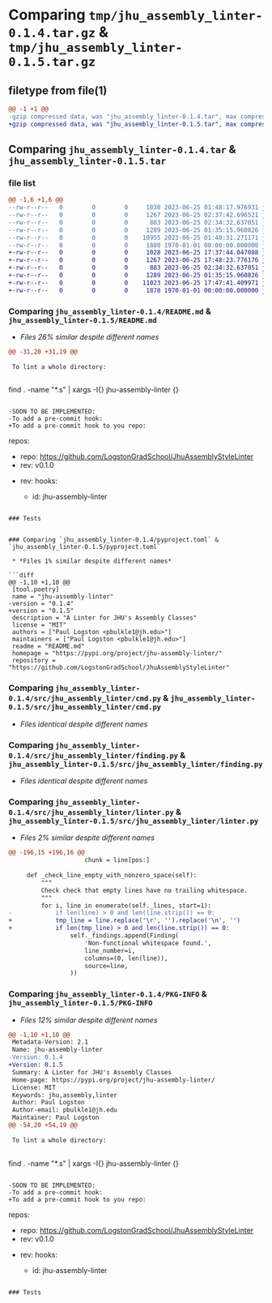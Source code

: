 # Comparing `tmp/jhu_assembly_linter-0.1.4.tar.gz` & `tmp/jhu_assembly_linter-0.1.5.tar.gz`

## filetype from file(1)

```diff
@@ -1 +1 @@
-gzip compressed data, was "jhu_assembly_linter-0.1.4.tar", max compression
+gzip compressed data, was "jhu_assembly_linter-0.1.5.tar", max compression
```

## Comparing `jhu_assembly_linter-0.1.4.tar` & `jhu_assembly_linter-0.1.5.tar`

### file list

```diff
@@ -1,6 +1,6 @@
--rw-r--r--   0        0        0     1030 2023-06-25 01:48:17.976931 jhu_assembly_linter-0.1.4/README.md
--rw-r--r--   0        0        0     1267 2023-06-25 02:37:42.696521 jhu_assembly_linter-0.1.4/pyproject.toml
--rw-r--r--   0        0        0      883 2023-06-25 02:34:32.637051 jhu_assembly_linter-0.1.4/src/jhu_assembly_linter/cmd.py
--rw-r--r--   0        0        0     1289 2023-06-25 01:35:15.960826 jhu_assembly_linter-0.1.4/src/jhu_assembly_linter/finding.py
--rw-r--r--   0        0        0    10955 2023-06-25 01:40:31.271171 jhu_assembly_linter-0.1.4/src/jhu_assembly_linter/linter.py
--rw-r--r--   0        0        0     1880 1970-01-01 00:00:00.000000 jhu_assembly_linter-0.1.4/PKG-INFO
+-rw-r--r--   0        0        0     1028 2023-06-25 17:37:44.047088 jhu_assembly_linter-0.1.5/README.md
+-rw-r--r--   0        0        0     1267 2023-06-25 17:48:23.776176 jhu_assembly_linter-0.1.5/pyproject.toml
+-rw-r--r--   0        0        0      883 2023-06-25 02:34:32.637051 jhu_assembly_linter-0.1.5/src/jhu_assembly_linter/cmd.py
+-rw-r--r--   0        0        0     1289 2023-06-25 01:35:15.960826 jhu_assembly_linter-0.1.5/src/jhu_assembly_linter/finding.py
+-rw-r--r--   0        0        0    11023 2023-06-25 17:47:41.409971 jhu_assembly_linter-0.1.5/src/jhu_assembly_linter/linter.py
+-rw-r--r--   0        0        0     1878 1970-01-01 00:00:00.000000 jhu_assembly_linter-0.1.5/PKG-INFO
```

### Comparing `jhu_assembly_linter-0.1.4/README.md` & `jhu_assembly_linter-0.1.5/README.md`

 * *Files 26% similar despite different names*

```diff
@@ -31,20 +31,19 @@
 
 To lint a whole directory:
 
 ```
 find . -name "*.s" | xargs -I{} jhu-assembly-linter  {}
 ```
 
-SOON TO BE IMPLEMENTED:
-To add a pre-commit hook:
+To add a pre-commit hook to you repo:
 ```
 repos:
 -   repo: https://github.com/LogstonGradSchool/JhuAssemblyStyleLinter
-    rev: v0.1.0
+    rev: <latest version>
     hooks:
     -   id: jhu-assembly-linter
 ```
 
 ### Tests
 
 ```
```

### Comparing `jhu_assembly_linter-0.1.4/pyproject.toml` & `jhu_assembly_linter-0.1.5/pyproject.toml`

 * *Files 1% similar despite different names*

```diff
@@ -1,10 +1,10 @@
 [tool.poetry]
 name = "jhu-assembly-linter"
-version = "0.1.4"
+version = "0.1.5"
 description = "A Linter for JHU's Assembly Classes"
 license = "MIT"
 authors = ["Paul Logston <pbulkle1@jh.edu>"]
 maintainers = ["Paul Logston <pbulkle1@jh.edu>"]
 readme = "README.md"
 homepage = "https://pypi.org/project/jhu-assembly-linter/"
 repository = "https://github.com/LogstonGradSchool/JhuAssemblyStyleLinter"
```

### Comparing `jhu_assembly_linter-0.1.4/src/jhu_assembly_linter/cmd.py` & `jhu_assembly_linter-0.1.5/src/jhu_assembly_linter/cmd.py`

 * *Files identical despite different names*

### Comparing `jhu_assembly_linter-0.1.4/src/jhu_assembly_linter/finding.py` & `jhu_assembly_linter-0.1.5/src/jhu_assembly_linter/finding.py`

 * *Files identical despite different names*

### Comparing `jhu_assembly_linter-0.1.4/src/jhu_assembly_linter/linter.py` & `jhu_assembly_linter-0.1.5/src/jhu_assembly_linter/linter.py`

 * *Files 2% similar despite different names*

```diff
@@ -196,15 +196,16 @@
                     chunk = line[pos:]
 
     def _check_line_empty_with_nonzero_space(self):
         """
         Check check that empty lines have no trailing whitespace.
         """
         for i, line in enumerate(self._lines, start=1):
-            if len(line) > 0 and len(line.strip()) == 0:
+            tmp_line = line.replace('\r', '').replace('\n', '')
+            if len(tmp_line) > 0 and len(line.strip()) == 0:
                 self._findings.append(Finding(
                     'Non-functional whitespace found.',
                     line_number=i,
                     columns=(0, len(line)),
                     source=line,
                 ))
```

### Comparing `jhu_assembly_linter-0.1.4/PKG-INFO` & `jhu_assembly_linter-0.1.5/PKG-INFO`

 * *Files 12% similar despite different names*

```diff
@@ -1,10 +1,10 @@
 Metadata-Version: 2.1
 Name: jhu-assembly-linter
-Version: 0.1.4
+Version: 0.1.5
 Summary: A Linter for JHU's Assembly Classes
 Home-page: https://pypi.org/project/jhu-assembly-linter/
 License: MIT
 Keywords: jhu,assembly,linter
 Author: Paul Logston
 Author-email: pbulkle1@jh.edu
 Maintainer: Paul Logston
@@ -54,20 +54,19 @@
 
 To lint a whole directory:
 
 ```
 find . -name "*.s" | xargs -I{} jhu-assembly-linter  {}
 ```
 
-SOON TO BE IMPLEMENTED:
-To add a pre-commit hook:
+To add a pre-commit hook to you repo:
 ```
 repos:
 -   repo: https://github.com/LogstonGradSchool/JhuAssemblyStyleLinter
-    rev: v0.1.0
+    rev: <latest version>
     hooks:
     -   id: jhu-assembly-linter
 ```
 
 ### Tests
 
 ```
```

